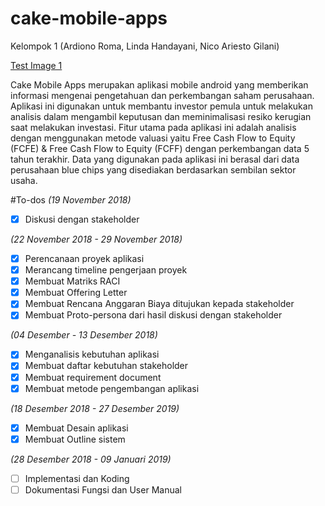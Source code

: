 # cake-mobile-apps
Kelompok 1 (Ardiono Roma, Linda Handayani, Nico Ariesto Gilani)

[Test Image 1](https://github.com/SMTI-08/cake-mobile-apps/blob/master/Test%20Image%201.png)

Cake Mobile Apps merupakan aplikasi mobile android yang memberikan informasi mengenai pengetahuan dan perkembangan saham perusahaan. Aplikasi ini digunakan untuk membantu investor pemula untuk melakukan analisis dalam mengambil keputusan dan meminimalisasi resiko kerugian saat melakukan investasi. Fitur utama pada aplikasi ini adalah analisis dengan menggunakan metode valuasi yaitu Free Cash Flow to Equity (FCFE) & Free Cash Flow to Equity (FCFF) dengan perkembangan data 5 tahun terakhir. Data yang digunakan pada aplikasi ini berasal dari data perusahaan blue chips yang disediakan berdasarkan sembilan sektor usaha. 



#To-dos
*(19 November 2018)*
- [x] Diskusi dengan stakeholder

*(22 November 2018 - 29 November 2018)*
- [x] Perencanaan proyek aplikasi
- [x] Merancang timeline pengerjaan proyek
- [x] Membuat Matriks RACI
- [x] Membuat Offering Letter
- [x] Membuat Rencana Anggaran Biaya ditujukan kepada stakeholder
- [x] Membuat Proto-persona dari hasil diskusi dengan stakeholder 

*(04 Desember - 13 Desember 2018)*
- [x] Menganalisis kebutuhan aplikasi
- [x] Membuat daftar kebutuhan stakeholder
- [x] Membuat requirement document
- [x] Membuat metode pengembangan aplikasi

*(18 Desember 2018 - 27 Desember 2019)*
- [x] Membuat Desain aplikasi
- [x] Membuat Outline sistem

*(28 Desember 2018 - 09 Januari 2019)*
- [ ] Implementasi dan Koding
- [ ] Dokumentasi Fungsi dan User Manual
